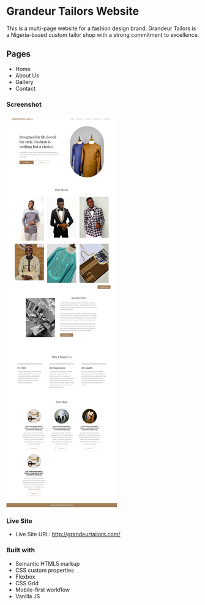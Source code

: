 # Grandeur Tailors Website
This is a multi-page website for a fashion design brand. Grandeur Tailors is a Nigeria-based custom tailor shop with a strong commitment to excellence.

## Pages
- Home
- About Us
- Gallery
- Contact 

### Screenshot
![](./assets/screenshot.png)

### Live Site
- Live Site URL: http://grandeurtailors.com/

### Built with

- Semantic HTML5 markup
- CSS custom properties
- Flexbox
- CSS Grid
- Mobile-first workflow
- Vanilla JS
